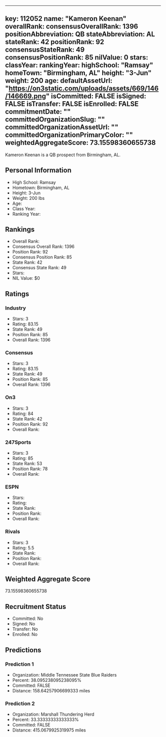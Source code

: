 ---
  key: 112052
  name: "Kameron Keenan"
  overallRank: 
  consensusOverallRank: 1396
  positionAbbreviation: QB
  stateAbbreviation: AL
  stateRank: 42
  positionRank: 92
  consensusStateRank: 49
  consensusPositionRank: 85
  nilValue: 0
  stars: 
  classYear: 
  rankingYear: 
  highSchool: "Ramsay"
  homeTown: "Birmingham, AL"
  height: "3-Jun"
  weight: 200
  age: 
  defaultAssetUrl: "https://on3static.com/uploads/assets/669/146/146669.png"
  isCommitted: FALSE
  isSigned: FALSE
  isTransfer: FALSE
  isEnrolled: FALSE
  commitmentDate: ""
  committedOrganizationSlug: ""
  committedOrganizationAssetUrl: ""
  committedOrganizationPrimaryColor: ""
  weightedAggregateScore: 73.15598360655738
  ---
  
  Kameron Keenan is a QB prospect from Birmingham, AL.
  
  ## Personal Information
  - High School: Ramsay
  - Hometown: Birmingham, AL
  - Height: 3-Jun
  - Weight: 200 lbs
  - Age: 
  - Class Year: 
  - Ranking Year: 
  
  ## Rankings
  - Overall Rank: 
  - Consensus Overall Rank: 1396
  - Position Rank: 92
  - Consensus Position Rank: 85
  - State Rank: 42
  - Consensus State Rank: 49
  - Stars: 
  - NIL Value: $0
  
  ## Ratings
  
  ### Industry
  - Stars: 3
  - Rating: 83.15
  - State Rank: 49
  - Position Rank: 85
  - Overall Rank: 1396
  
  ### Consensus
  - Stars: 3
  - Rating: 83.15
  - State Rank: 49
  - Position Rank: 85
  - Overall Rank: 1396
  
  ### On3
  - Stars: 3
  - Rating: 84
  - State Rank: 42
  - Position Rank: 92
  - Overall Rank: 
  
  ### 247Sports
  - Stars: 3
  - Rating: 85
  - State Rank: 53
  - Position Rank: 78
  - Overall Rank: 
  
  ### ESPN
  - Stars: 
  - Rating: 
  - State Rank: 
  - Position Rank: 
  - Overall Rank: 
  
  ### Rivals
  - Stars: 3
  - Rating: 5.5
  - State Rank: 
  - Position Rank: 
  - Overall Rank: 
  
  ## Weighted Aggregate Score
  73.15598360655738
  
  ## Recruitment Status
  - Committed: No
  - Signed: No
  - Transfer: No
  - Enrolled: No
  
  
  
  ## Predictions
  
  ### Prediction 1
  - Organization: Middle Tennessee State Blue Raiders
  - Percent: 38.095238095238095%
  - Committed: FALSE
  - Distance: 158.64257906699333 miles
  
  ### Prediction 2
  - Organization: Marshall Thundering Herd
  - Percent: 33.33333333333333%
  - Committed: FALSE
  - Distance: 415.0679925319975 miles
  